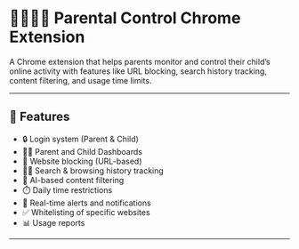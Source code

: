 # 👨‍👩‍👧‍👦 Parental Control Chrome Extension

A Chrome extension that helps parents monitor and control their child’s online activity with features like URL blocking, search history tracking, content filtering, and usage time limits.

---

## 🚀 Features

- 🔒 Login system (Parent & Child)
- 🧑‍💻 Parent and Child Dashboards
- 🚫 Website blocking (URL-based)
- 🕵️‍♂️ Search & browsing history tracking
- 🧠 AI-based content filtering
- ⏱️ Daily time restrictions
- 📢 Real-time alerts and notifications
- ✅ Whitelisting of specific websites
- 📊 Usage reports

---

